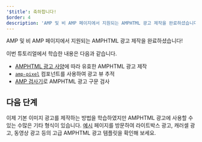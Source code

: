 ```yaml
---
'$title': 축하합니다!
$order: 4
description: 'AMP 및 비 AMP 페이지에서 지원되는 AMPHTML 광고 제작을 완료하셨습니다! 이번 튜토리얼에서 학습한 내용은 다음과 같습니다: 유효한 AMPHTML 광고 제작...'
---
```


AMP 및 비 AMP 페이지에서 지원되는 AMPHTML 광고 제작을 완료하셨습니다!

이번 튜토리얼에서 학습한 내용은 다음과 같습니다.

- [AMPHTML 광고 사양](../../../../documentation/guides-and-tutorials/learn/a4a_spec.md)에 따라 유효한 AMPHTML 광고 제작
- [`amp-pixel`](../../../../documentation/components/reference/amp-pixel.md) 컴포넌트를 사용하여 광고 뷰 추적
- [AMP 검사기](https://validator.ampproject.org/#htmlFormat=AMP4ADS)로 AMPHTML 광고 구문 검사

## 다음 단계

이제 기본 이미지 광고를 제작하는 방법을 학습하였지만 AMPHTML 광고에 사용할 수 있는 수많은 기타 형식이 있습니다. [예시](../../../../documentation/examples/index.html) 페이지를 방문하여 라이트박스 광고, 캐러셀 광고, 동영상 광고 등의 고급 AMPHTML 광고 템플릿을 확인해 보세요.
